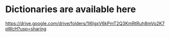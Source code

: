 # Dictionaries are available here
https://drive.google.com/drive/folders/1l6IgxV6kPmT2Q3KmRtRuh8mVo2K7pWcH?usp=sharing
